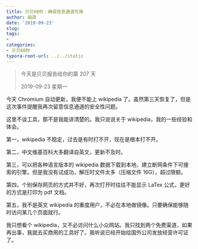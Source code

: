 ```yaml
---
title: 贝贝60秒：确保信息通道可用
author: 曲政
date: '2019-09-23'
slug: 
tags:
- 
categories:
- 贝贝60秒
typora-root-url: ../../static
---
```


>   今天是贝贝报告给你的第 207 天
>
>   2019-09-23 星期一

今天 Chromium 自动更新，我便不能上 wikipedia 了。虽然第三天恢复了，但是这次事件提醒我再次留意信息通道的安全性问题。

这里不谈工具，那不是我能讲清楚的。我只说说关于 wikipedia，我的一些经验和体会。

第一，wikipedia 不稳定，过去是有时打不开，现在是根本打不开。

第二，中文维基百科大多翻译自英文，更新不及时。

第三，可以把各种语言版本的 wikipedia 数据下载到本地，建立断网条件下可搜索的引擎。但是我没有试成功，解压时文件太多（压缩文件 16G），超过限额。

第四，个别保存网页的方式并不好，再次打开时往往不能显示 LaTex 公式，更好的方式是打印为 pdf 文档。

第五，我不是英文 wikipedia 的重度用户，不必在本地做镜像。只要确保能够随时访问某几个页面就行。

我只想看个 wikipedia，又不必访问什么小众网站。我只找到两个免费渠道，如果再出事，我就去买商用的工具好了。我听说已经开始给国外公司发放经营许可证了。